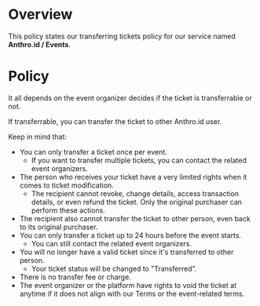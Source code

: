 # Overview
This policy states our transferring tickets policy for our service named **Anthro.id / Events**.

# Policy
It all depends on the event organizer decides if the ticket is transferrable or not.

If transferrable, you can transfer the ticket to other Anthro.id user.

Keep in mind that:
- You can only transfer a ticket once per event.
  - If you want to transfer multiple tickets, you can contact the related event organizers.
- The person who receives your ticket have a very limited rights when it comes to ticket modification.
  - The recipient cannot revoke, change details, access transaction details, or even refund the ticket. Only the original purchaser can perform these actions.
- The recipient also cannot transfer the ticket to other person, even back to its original purchaser.
- You can only transfer a ticket up to 24 hours before the event starts.
  - You can still contact the related event organizers.
- You will no longer have a valid ticket since it's transferred to other person.
  - Your ticket status will be changed to "Transferred".
- There is no transfer fee or charge.
- The event organizer or the platform have rights to void the ticket at anytime if it does not align with our Terms or the event-related terms.